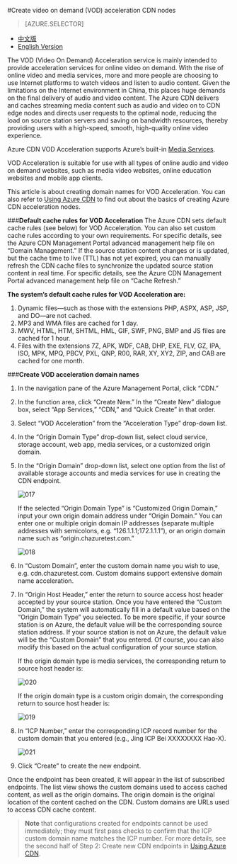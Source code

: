 <properties linkid="dev-net-common-tasks-cdn" urlDisplayName="CDN" pageTitle="How to Create VOD Acceleration-Type CDNs – Azure Feature Guide" metaKeywords="Azure CDN, Azure CDN, Azure blobs, Azure caching, Azure add-ons, CDN acceleration, CDN service, mainstream CDN, VOD, video on demand acceleration, VOD acceleration, cache rules, media service, Azure Media Service, CDN technical documentation, CDN help files" description="Learn how to create VOD Acceleration-type CDNs on Azure Management Portal, and learn about default caching rules for VOD CDNs." metaCanonical="" services="" documentationCenter=".NET" title="" authors="" solutions="" manager="" editor="" />
<tags ms.service="cdn"
    ms.date=""
    wacn.date="2/23/2016"
    />

#Create video on demand (VOD) acceleration CDN nodes

> [AZURE.SELECTOR]
- [中文版](/documentation/articles/cdn-how-to-create-VOD-CDN-endpoint)
- [English Version](/documentation/articles/cdn-enus-how-to-create-VOD-CDN-endpoint)

The VOD (Video On Demand) Acceleration service is mainly intended to provide acceleration services for online video on demand. With the rise of online video and media services, more and more people are choosing to use Internet platforms to watch videos and listen to audio content. Given the limitations on the Internet environment in China, this places huge demands on the final delivery of audio and video content. The Azure CDN delivers and caches streaming media content such as audio and video on to CDN edge nodes and directs user requests to the optimal node, reducing the load on source station servers and saving on bandwidth resources, thereby providing users with a high-speed, smooth, high-quality online video experience.

Azure CDN VOD Acceleration supports Azure’s built-in [Media Services](/home/features/media-services/).

VOD Acceleration is suitable for use with all types of online audio and video on demand websites, such as media video websites, online education websites and mobile app clients.

This article is about creating domain names for VOD Acceleration. You can also refer to [Using Azure CDN](/documentation/articles/cdn-enus-how-to-use/) to find out about the basics of creating Azure CDN acceleration nodes.

###**Default cache rules for VOD Acceleration**
The Azure CDN sets default cache rules (see below) for VOD Acceleration. You can also set custom cache rules according to your own requirements. For specific details, see the Azure CDN Management Portal advanced management help file on “Domain Management.” If the source station content changes or is updated, but the cache time to live (TTL) has not yet expired, you can manually refresh the CDN cache files to synchronize the updated source station content in real time. For specific details, see the Azure CDN Management Portal advanced management help file on “Cache Refresh.”

**The system’s default cache rules for VOD Acceleration are:**

1. Dynamic files—such as those with the extensions PHP, ASPX, ASP, JSP, and DO—are not cached.
2. MP3 and WMA files are cached for 1 day.
3. MWV, HTML, HTM, SHTML, HML, GIF, SWF, PNG, BMP and JS files are cached for 1 hour.
4. Files with the extensions 7Z, APK, WDF, CAB, DHP, EXE, FLV, GZ, IPA, ISO, MPK, MPQ, PBCV, PXL, QNP, R00, RAR, XY, XY2, ZIP, and CAB are cached for one month.
      
###**Create VOD acceleration domain names**

1. In the navigation pane of the Azure Management Portal, click “CDN.”
2. In the function area, click “Create New.” In the “Create New” dialogue box, select “App Services,” “CDN,” and “Quick Create” in that order.
3. Select “VOD Acceleration” from the “Acceleration Type” drop-down list.
4. In the “Origin Domain Type” drop-down list, select cloud service, storage account, web app, media services, or a customized origin domain.
5. In the “Origin Domain” drop-down list, select one option from the list of available storage accounts and media services for use in creating the CDN endpoint.
  
    ![017](./media/cdn-doc/VOD-en-001.png)

    If the selected “Origin Domain Type” is “Customized Origin Domain,” input your own origin domain address under “Origin Domain.” You can enter one or multiple origin domain IP addresses (separate multiple addresses with semicolons, e.g. “126.1.1.1;172.1.1.1”), or an origin domain name such as “origin.chazuretest.com.”

    ![018](./media/cdn-doc/VOD-en-002.png)

6. In “Custom Domain”, enter the custom domain name you wish to use, e.g. cdn.chazuretest.com. Custom domains support extensive domain name acceleration.
7. In “Origin Host Header,” enter the return to source access host header accepted by your source station. Once you have entered the “Custom Domain,” the system will automatically fill in a default value based on the “Origin Domain Type” you selected. To be more specific, if your source station is on Azure, the default value will be the corresponding source station address. If your source station is not on Azure, the default value will be the “Custom Domain” that you entered. Of course, you can also modify this based on the actual configuration of your source station.

    If the origin domain type is media services, the corresponding return to source host header is:

    ![020](./media/cdn-doc/VOD-en-003.png)
    
    If the origin domain type is a custom origin domain, the corresponding return to source host header is:

    ![019](./media/cdn-doc/VOD-en-004.png)
          
8. In “ICP Number,” enter the corresponding ICP record number for the custom domain that you entered (e.g., Jing ICP Bei XXXXXXXX Hao-X).
     
    ![021](./media/cdn-doc/VOD-en-006.png)

9. Click “Create” to create the new endpoint.

Once the endpoint has been created, it will appear in the list of subscribed endpoints. The list view shows the custom domains used to access cached content, as well as the origin domains. 
The origin domain is the original location of the content cached on the CDN. Custom domains are URLs used to access CDN cache content.

>**Note** that configurations created for endpoints cannot be used immediately; they must first pass checks to confirm that the ICP custom domain name matches the ICP number. For more details, see the second half of Step 2: Create new CDN endpoints in [Using Azure CDN](/documentation/articles/cdn-enus-how-to-use/).

<!---HONumber=CDN_1201_2015-->